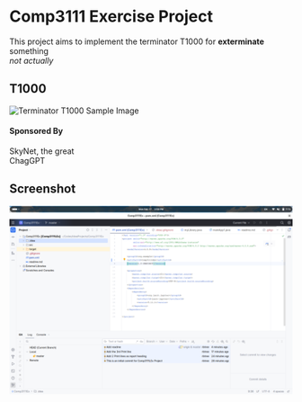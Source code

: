 # Comp3111 Exercise Project
This project aims to implement the terminator T1000 for **exterminate** something     
*not actually*
## T1000
![Terminator T1000 Sample Image](https://static.wikia.nocookie.net/moviemorgue/images/8/87/2490393-t1000.gif/revision/latest?cb=20121109132657)
#### Sponsored By
SkyNet, the great     
ChagGPT
## Screenshot
![Screenshot From 2025-02-17 15-58-42.png](Screenshot%20From%202025-02-17%2015-58-42.png)